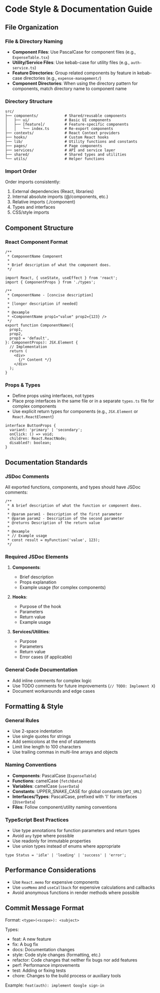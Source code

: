 # Code Style & Documentation Guide

## File Organization

### File & Directory Naming

- **Component Files**: Use PascalCase for component files (e.g., `ExpenseTable.tsx`)
- **Utility/Service Files**: Use kebab-case for utility files (e.g., `auth-service.ts`)
- **Feature Directories**: Group related components by feature in kebab-case directories (e.g., `expense-management/`)
- **Component Directories**: When using the directory pattern for components, match directory name to component name

### Directory Structure

```
src/
├── components/            # Shared/reusable components
│   ├── ui/                # Basic UI components
│   ├── [feature]/         # Feature-specific components
│   │   └── index.ts       # Re-export components
├── contexts/              # React Context providers
├── hooks/                 # Custom React hooks
├── lib/                   # Utility functions and constants
├── pages/                 # Page components
├── services/              # API and service layer
├── shared/                # Shared types and utilities
└── utils/                 # Helper functions
```

### Import Order

Order imports consistently:
1. External dependencies (React, libraries)
2. Internal absolute imports (@/components, etc.)
3. Relative imports (./component)
4. Types and interfaces
5. CSS/style imports

## Component Structure

### React Component Format

```tsx
/**
 * ComponentName Component
 * 
 * Brief description of what the component does.
 */

import React, { useState, useEffect } from 'react';
import { ComponentProps } from './types';

/**
 * ComponentName - [concise description]
 * 
 * [longer description if needed]
 * 
 * @example
 * <ComponentName prop1="value" prop2={123} />
 */
export function ComponentName({
  prop1,
  prop2,
  prop3 = 'default',
}: ComponentProps): JSX.Element {
  // Implementation
  return (
    <div>
      {/* Content */}
    </div>
  );
}
```

### Props & Types

- Define props using interfaces, not types
- Place prop interfaces in the same file or in a separate `types.ts` file for complex components
- Use explicit return types for components (e.g., `JSX.Element` or `React.ReactElement`)

```tsx
interface ButtonProps {
  variant: 'primary' | 'secondary';
  onClick: () => void;
  children: React.ReactNode;
  disabled?: boolean;
}
```

## Documentation Standards

### JSDoc Comments

All exported functions, components, and types should have JSDoc comments:

```tsx
/**
 * A brief description of what the function or component does.
 * 
 * @param param1 - Description of the first parameter
 * @param param2 - Description of the second parameter
 * @returns Description of the return value
 * 
 * @example
 * // Example usage
 * const result = myFunction('value', 123);
 */
```

### Required JSDoc Elements

1. **Components**:
   - Brief description
   - Props explanation
   - Example usage (for complex components)

2. **Hooks**:
   - Purpose of the hook
   - Parameters
   - Return value
   - Example usage

3. **Services/Utilities**:
   - Purpose
   - Parameters
   - Return value
   - Error cases (if applicable)

### General Code Documentation

- Add inline comments for complex logic
- Use TODO comments for future improvements (`// TODO: Implement X`)
- Document workarounds and edge cases

## Formatting & Style

### General Rules

- Use 2-space indentation
- Use single quotes for strings
- Add semicolons at the end of statements
- Limit line length to 100 characters
- Use trailing commas in multi-line arrays and objects

### Naming Conventions

- **Components**: PascalCase (`ExpenseTable`)
- **Functions**: camelCase (`fetchData`)
- **Variables**: camelCase (`userData`)
- **Constants**: UPPER_SNAKE_CASE for global constants (`API_URL`)
- **Interfaces/Types**: PascalCase, prefixed with 'I' for interfaces (`IUserData`)
- **Files**: Follow component/utility naming conventions

### TypeScript Best Practices

- Use type annotations for function parameters and return types
- Avoid `any` type where possible
- Use readonly for immutable properties
- Use union types instead of enums where appropriate

```tsx
type Status = 'idle' | 'loading' | 'success' | 'error';
```

## Performance Considerations 

- Use `React.memo` for expensive components
- Use `useMemo` and `useCallback` for expensive calculations and callbacks
- Avoid anonymous functions in render methods where possible

## Commit Message Format

Format: `<type>(<scope>): <subject>`

Types:
- feat: A new feature
- fix: A bug fix
- docs: Documentation changes
- style: Code style changes (formatting, etc.)
- refactor: Code changes that neither fix bugs nor add features
- perf: Performance improvements
- test: Adding or fixing tests
- chore: Changes to the build process or auxiliary tools

Example: `feat(auth): implement Google sign-in` 